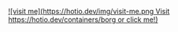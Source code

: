 [![visit me](https://hotio.dev/img/visit-me.png Visit https://hotio.dev/containers/borg or click me!)](https://hotio.dev/containers/borg)
